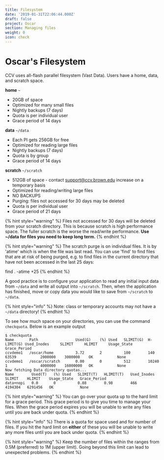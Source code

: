 ```yaml
---
title: Filesystem
date: '2019-01-31T22:06:44.000Z'
draft: false
project: Oscar
section: Managing files
weight: 0
icon: check
---
```


# Oscar's Filesystem

CCV uses all-flash parallel filesystem (Vast Data). Users have a home, data, and scratch space.

&#x20; **home** `~`

* 20GB of space
* Optimized for many small files
* Nightly backups (7 days)
* Quota is per individual user
* Grace period of 14 days

**data** `~/data`

* Each PI gets 256GB for free
* Optimized for reading large files
* Nightly backups (7 days)
* Quota is by group
* Grace period of 14 days

**scratch** `~/scratch`

* 512GB of space - contact support@ccv.brown.edu increase on a temporary basis
* Optimized for reading/writing large files
* NO BACKUPS
* Purging: files not accessed for 30 days may be deleted
* Quota is per individual user
* Grace period of 21 days

{% hint style="warning" %}
Files not accessed for 30 days will be deleted from your scratch directory. This is because scratch is high performance space. The fuller scratch is the worse the read/write performance. **Use \~/data for files you need to keep long term.**
{% endhint %}

{% hint style="warning" %}
The scratch purge is on individual files. It is by 'atime' which is when the file was last read. You can use 'find' to find files that are at risk of being purged, e.g. to find files in the current directory that have not been accessed in the last 25 days:

find . -atime +25
{% endhint %}

A good practice is to configure your application to read any initial input data from `~/data` and write all output into `~/scratch`. Then, when the application has finished, move or copy data you would like to save from `~/scratch` to `~/data`.

{% hint style="info" %}
Note: class or temporary accounts may not have a `~/data` directory!
{% endhint %}

To see how much space on your directories, you can use the command `checkquota`. Below is an example output

```
$ checkquota
Name       Path                 Used(G)    (%) Used   SLIMIT(G)  H-LIMIT(G) Used_Inodes     SLIMIT     HLIMIT     Usage_State  Grace_Period  
ccvdemo1   /oscar/home          3.72       2          100        140        63539           2000000    3000000    OK           None          
ccvdemo1   /oscar/scratch       0.00       0          512        10240      1               4000000    16000000   OK           None          
Now fetching Data directory quotas...
Name        Used(T)   (%) Used   SLIMIT(T)   HLIMIT(T)   Used_Inodes   SLIMIT    HLIMIT    Usage_State   Grace_Period  
data+nopi   0.0       0          0.88        0.98        466           4194304   6291456   OK            None 
```

{% hint style="warning" %}
You can go over your quota up to the hard limit for a grace period. This grace period is to give you time to manage your files. When the grace period expires you will be unable to write any files until you are back under quota.
{% endhint %}

{% hint style="info" %}
There is a quota for space used and for number of files. If you hit the hard limit on **either** of these you will be unable to write any more files until you are back under quota.
{% endhint %}

{% hint style="warning" %}
Keep the number of files within the ranges from 0.5M (preferred) to 1M (upper limit). Going beyond this limit can lead to unexpected problems.
{% endhint %}

